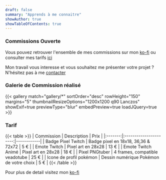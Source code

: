 ```yaml
---
draft: false
summary: "Apprends à me connaitre"
showAuthor: true
showTableOfContents: true
---
```


### Commissions Ouverte

Vous pouvez retrouver l'ensemble de mes commissions sur mon [ko-fi](https://ko-fi.com/alexanderamarok0035/commissions) ou consulter mes tarifs [ici](#tarif)

Mon travail vous interesse et vous souhaitez me présenter votre projet ? N'hésitez pas à me [contacter](../)



### Galerie de Commission réalisé

{{< gallery match="gallery/*" sortOrder="desc" rowHeight="150" margins="5" thumbnailResizeOptions="1200x1200 q90 Lanczos" showExif=true previewType="blur" embedPreview=true loadJQuery=true >}}

### Tarif
{{< table >}}
| Commission | Description | Prix |
|:-------:|:----------------------:|------------|
| Badge Pixel Twitch | Badge pixel en 18x18, 36,36 & 72x72 | 5 € |
| Emote Twitch | Pixel art en 28x28 | 13 € |
| Emote Twitch Animé | Pixel art en 28x28 | 18 € |
| Pixel PNGtuber | 4 frames, compatible veadotube | 25 € |
| Icone de profil pokémon | Dessin numérique Pokémon de votre choix | 5 € |
{{< /table >}}

Pour plus de detail visitez mon [ko-fi](https://ko-fi.com/alexanderamarok0035/) 